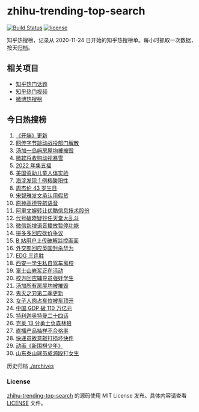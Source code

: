 # zhihu-trending-top-search

[![Build Status](https://github.com/justjavac/zhihu-trending-top-search/workflows/ci/badge.svg?branch=main)](https://github.com/justjavac/zhihu-trending-top-search/actions)
[![license](https://img.shields.io/github/license/justjavac/zhihu-trending-top-search)](https://github.com/justjavac/zhihu-trending-top-search/blob/main/LICENSE)

知乎热搜榜，记录从 2020-11-24 日开始的知乎热搜榜单。每小时抓取一次数据，按天[归档](./archives)。

## 相关项目

- [知乎热门话题](https://github.com/justjavac/zhihu-trending-hot-questions)
- [知乎热门视频](https://github.com/justjavac/zhihu-trending-hot-video)
- [微博热搜榜](https://github.com/justjavac/weibo-trending-hot-search)

## 今日热搜榜

<!-- BEGIN -->
<!-- 最后更新时间 Wed Jan 19 2022 19:11:24 GMT+0800 (China Standard Time) -->

1. [《开端》更新](https://www.zhihu.com/search?q=开端)
1. [网传字节跳动战投部门解散](https://www.zhihu.com/search?q=字节跳动)
1. [汤加一岛屿房屋均被摧毁](https://www.zhihu.com/search?q=汤加)
1. [微软将收购动视暴雪](https://www.zhihu.com/search?q=微软收购动视暴雪)
1. [2022 年集五福](https://www.zhihu.com/search?q=集五福)
1. [美国资助儿童人体实验](https://www.zhihu.com/search?q=美国资助人体实验)
1. [海淀发现 1 例核酸阳性](https://www.zhihu.com/search?q=北京疫情)
1. [周杰伦 43 岁生日](https://www.zhihu.com/search?q=周杰伦)
1. [宋智雅发文承认用假货](https://www.zhihu.com/search?q=宋智雅)
1. [原神高德导航语音](https://www.zhihu.com/search?q=原神)
1. [阿里文娱转让优酷信息技术股份](https://www.zhihu.com/search?q=阿里文娱转让优酷股份)
1. [代号破晓疑抄任天堂大乱斗](https://www.zhihu.com/search?q=代号破晓)
1. [微信新增语音播放暂停功能](https://www.zhihu.com/search?q=微信语音暂停)
1. [拼多多回应砍价争议](https://www.zhihu.com/search?q=拼多多)
1. [B 站用户上传破解监控画面](https://www.zhihu.com/search?q=b站监控画面)
1. [外交部回应英国封杀华为](https://www.zhihu.com/search?q=英国封杀华为)
1. [EDG 三连胜](https://www.zhihu.com/search?q=edg)
1. [西安一学生私自驾车离校](https://www.zhihu.com/search?q=西安交大学生驾车离校)
1. [富士山岩浆正在活动](https://www.zhihu.com/search?q=富士山)
1. [校方回应辅导员强奸学生](https://www.zhihu.com/search?q=辅导员强奸女学生)
1. [汤加所有房屋均被摧毁](https://www.zhihu.com/search?q=汤加)
1. [鬼灭之刃第二季更新](https://www.zhihu.com/search?q=鬼灭之刃)
1. [女子人肉占车位被车顶开](https://www.zhihu.com/search?q=人肉占车位)
1. [中国 GDP 破 110 万亿元](https://www.zhihu.com/search?q=GDP)
1. [特利迦奥特曼二十四话](https://www.zhihu.com/search?q=特利迦奥特曼)
1. [克莱 13 分勇士负森林狼](https://www.zhihu.com/search?q=勇士)
1. [直播产品抽样不合格率](https://www.zhihu.com/search?q=直播产品不合格)
1. [快递员故意敲打损坏快件](https://www.zhihu.com/search?q=快递员故意损坏快件)
1. [动画《新围棋少年》](https://www.zhihu.com/search?q=新围棋少年)
1. [山东泰山球员成源殴打女生](https://www.zhihu.com/search?q=成源)

<!-- END -->

历史归档 [./archives](./archives)

### License

[zhihu-trending-top-search](https://github.com/justjavac/zhihu-trending-top-search)
的源码使用 MIT License 发布。具体内容请查看 [LICENSE](./LICENSE) 文件。
